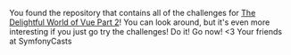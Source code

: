 You found the repository that contains all of the challenges for [The Delightful World of Vue Part 2](https://symfonycasts.com/screencast/vue2)!
You can look around, but it's even more interesting if you just go try the challenges!
Do it! Go now!
<3 Your friends at SymfonyCasts
